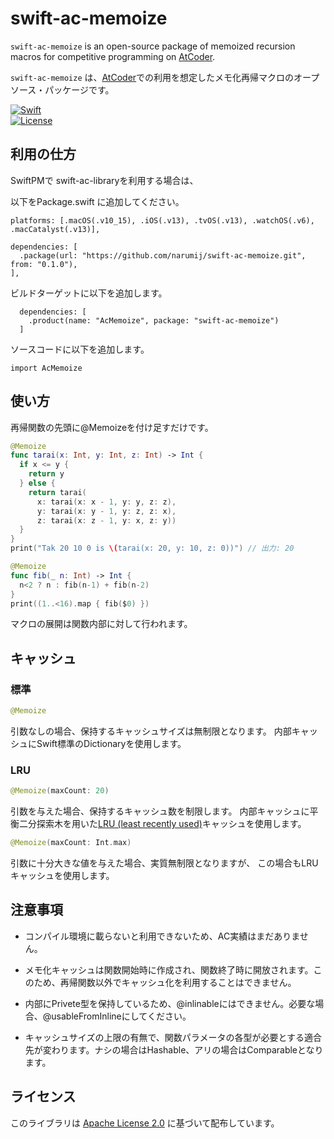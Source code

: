# swift-ac-memoize

`swift-ac-memoize` is an open-source package of memoized recursion macros for competitive programming on [AtCoder][atcoder].

`swift-ac-memoize` は、[AtCoder][atcoder]での利用を想定したメモ化再帰マクロのオープソース・パッケージです。

[![Swift](https://github.com/narumij/swift-ac-memoize/actions/workflows/swift.yml/badge.svg?branch=main)](https://github.com/narumij/swift-ac-memoize/actions/workflows/swift.yml)  
[![License](https://img.shields.io/badge/license-Apache%202.0-blue.svg)](https://opensource.org/licenses/Apache-2.0)

## 利用の仕方

SwiftPMで swift-ac-libraryを利用する場合は、

以下をPackage.swift に追加してください。
```
platforms: [.macOS(.v10_15), .iOS(.v13), .tvOS(.v13), .watchOS(.v6), .macCatalyst(.v13)],
```

```
dependencies: [
  .package(url: "https://github.com/narumij/swift-ac-memoize.git", from: "0.1.0"),
],
```

ビルドターゲットに以下を追加します。

```
  dependencies: [
    .product(name: "AcMemoize", package: "swift-ac-memoize")
  ]
```

ソースコードに以下を追加します。
```
import AcMemoize
```

## 使い方

再帰関数の先頭に@Memoizeを付け足すだけです。

```swift
@Memoize
func tarai(x: Int, y: Int, z: Int) -> Int {
  if x <= y {
    return y
  } else {
    return tarai(
      x: tarai(x: x - 1, y: y, z: z),
      y: tarai(x: y - 1, y: z, z: x),
      z: tarai(x: z - 1, y: x, z: y))
  }
}
print("Tak 20 10 0 is \(tarai(x: 20, y: 10, z: 0))") // 出力: 20
```

```swift
@Memoize
func fib(_ n: Int) -> Int {
  n<2 ? n : fib(n-1) + fib(n-2)
}
print((1..<16).map { fib($0) })
```

マクロの展開は関数内部に対して行われます。

## キャッシュ

### 標準

```swift
@Memoize
```
引数なしの場合、保持するキャッシュサイズは無制限となります。
内部キャッシュにSwift標準のDictionaryを使用します。

### LRU

```swift
@Memoize(maxCount: 20)
```

引数を与えた場合、保持するキャッシュ数を制限します。
内部キャッシュに平衡二分探索木を用いた[LRU (least recently used)](https://en.wikipedia.org/wiki/Cache_replacement_policies#Least_Recently_Used_(LRU))キャッシュを使用します。


```swift
@Memoize(maxCount: Int.max)
```

引数に十分大きな値を与えた場合、実質無制限となりますが、
この場合もLRUキャッシュを使用します。

## 注意事項

- コンパイル環境に載らないと利用できないため、AC実績はまだありません。

- メモ化キャッシュは関数開始時に作成され、関数終了時に開放されます。このため、再帰関数以外でキャッシュ化を利用することはできません。

- 内部にPrivete型を保持しているため、@inlinableにはできません。必要な場合、@usableFromInlineにしてください。

- キャッシュサイズの上限の有無で、関数パラメータの各型が必要とする適合先が変わります。ナシの場合はHashable、アリの場合はComparableとなります。

## ライセンス

このライブラリは [Apache License 2.0](https://www.apache.org/licenses/LICENSE-2.0) に基づいて配布しています。  

[atcoder]: https://atcoder.jp/

